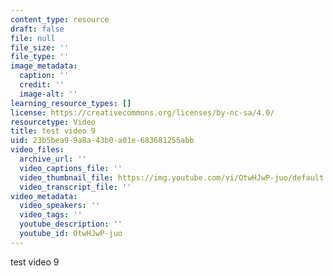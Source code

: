 ```yaml
---
content_type: resource
draft: false
file: null
file_size: ''
file_type: ''
image_metadata:
  caption: ''
  credit: ''
  image-alt: ''
learning_resource_types: []
license: https://creativecommons.org/licenses/by-nc-sa/4.0/
resourcetype: Video
title: test video 9
uid: 23b5bea9-9a8a-43b0-a01e-683681255abb
video_files:
  archive_url: ''
  video_captions_file: ''
  video_thumbnail_file: https://img.youtube.com/vi/OtwHJwP-juo/default.jpg
  video_transcript_file: ''
video_metadata:
  video_speakers: ''
  video_tags: ''
  youtube_description: ''
  youtube_id: OtwHJwP-juo
---
```

test video 9